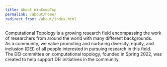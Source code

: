 ```yaml
---
title: About WinCompTop
permalink: /about/home/
redirect_from: /about/index.html
---
```


Computational Topology is a growing research field encompassing the work of 
researchers from around the world with many different backgrounds.  
As a community, we value promoting and nurturing diversity, equity, and inclusion 
(DEI) of all people interested in pursuing research in this field.  
The DEI committee on computational topology, founded in Spring 2022, 
was created to help support DEI initiatives in the community.
